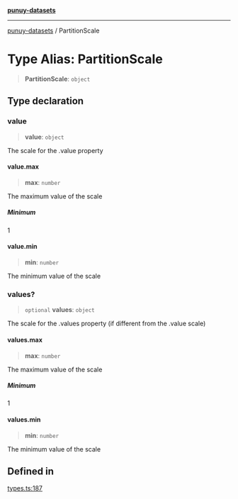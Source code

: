 [**punuy-datasets**](../README.md)

***

[punuy-datasets](../README.md) / PartitionScale

# Type Alias: PartitionScale

> **PartitionScale**: `object`

## Type declaration

### value

> **value**: `object`

The scale for the .value property

#### value.max

> **max**: `number`

The maximum value of the scale

##### Minimum

1

#### value.min

> **min**: `number`

The minimum value of the scale

### values?

> `optional` **values**: `object`

The scale for the .values property (if different from the .value scale)

#### values.max

> **max**: `number`

The maximum value of the scale

##### Minimum

1

#### values.min

> **min**: `number`

The minimum value of the scale

## Defined in

[types.ts:187](https://github.com/andrefs/punuy-datasets/blob/187afbe5b9a5a97d76ead3d0c2be6d503f2eddf3/src/lib/types.ts#L187)
